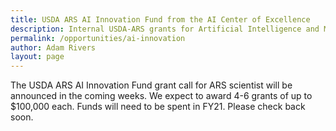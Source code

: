 ```yaml
---
title: USDA ARS AI Innovation Fund from the AI Center of Excellence
description: Internal USDA-ARS grants for Artificial Intelligence and Machine Learning projects
permalink: /opportunities/ai-innovation
author: Adam Rivers
layout: page
---
```


The USDA ARS AI Innovation Fund grant call for ARS scientist will be announced in the coming weeks. We expect to award 4-6 grants of up to $100,000 each.  Funds will need to be spent in FY21. Please check back soon.

